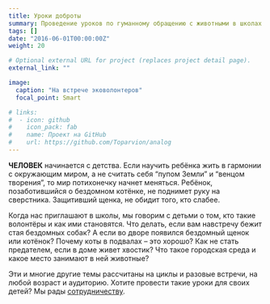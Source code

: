 ```yaml
---
title: Уроки доброты
summary: Проведение уроков по гуманному обращению с животными в школах
tags: []
date: "2016-06-01T00:00:00Z"
weight: 20

# Optional external URL for project (replaces project detail page).
external_link: ""

image:
  caption: "На встрече эковолонтеров"
  focal_point: Smart

# links:
#  - icon: github
#    icon_pack: fab
#    name: Проект на GitHub
#    url: https://github.com/Toparvion/analog
---
```


**ЧЕЛОВЕК** начинается с детства. Если научить ребёнка жить в гармонии с окружающим миром, а не считать себя “пупом Земли” и “венцом творения”, то мир потихонечку начнет меняться. Ребёнок, позаботившийся о бездомном котёнке, не поднимет руку на сверстника. Защитивший щенка, не обидит того, кто слабее.

Когда нас приглашают в школы, мы говорим с детьми о том, кто такие волонтёры и как ими становятся. Что делать, если вам навстречу бежит стая бездомных собак? А если во дворе появился бездомный щенок или котёнок? Почему коты в подвалах – это хорошо? Как не стать предателем, если в доме живет хвостик? Что такое городская среда и какое место занимают в ней животные?

Эти и многие другие темы рассчитаны на циклы и разовые встречи, на любой возраст и аудиторию. Хотите провести такие уроки для своих детей? Мы рады [сотрудничеству](/#contact).